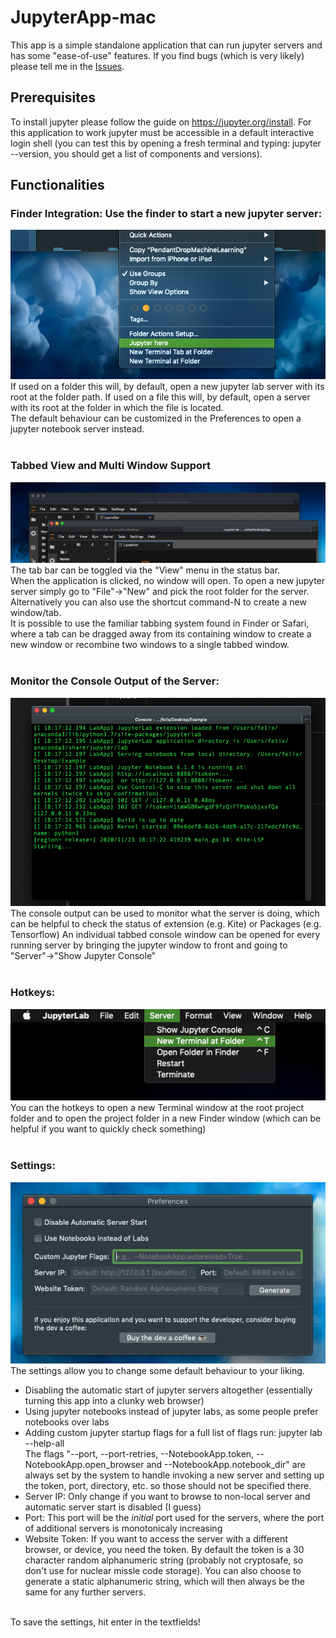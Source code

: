 # JupyterApp-mac
This app is a simple standalone application that can run jupyter servers and has some "ease-of-use" features.
If you find bugs (which is very likely) please tell me in the [Issues](https://github.com/FelixKratz/JupyterApp-mac/issues).

## Prerequisites
To install jupyter please follow the guide on https://jupyter.org/install.
For this application to work jupyter must be accessible in a default interactive login shell 
(you can test this by opening a fresh terminal and typing: jupyter --version, you should get a list of components and versions).

## Functionalities
### Finder Integration: Use the finder to start a new jupyter server: <br>
![Image](Images/FinderIntegration.png) <br>
If used on a folder this will, by default, open a new jupyter lab server with its root at the folder path.
If used on a file this will, by default, open a server with its root at the folder in which the file is located. <br>
The default behaviour can be customized in the Preferences to open a jupyter notebook server instead. <br> <br>

### Tabbed View and Multi Window Support <br>
![Image](Images/TabbedViews.png) <br>
The tab bar can be toggled via the "View" menu in the status bar. <br>
When the application is clicked, no window will open. To open a new jupyter server simply go to "File"->"New" and pick the
root folder for the server. Alternatively you can also use the shortcut command-N to create a new window/tab. <br>
It is possible to use the familiar tabbing system found in Finder or Safari, where a tab can be dragged away from its containing window to
create a new window or recombine two windows to a single tabbed window. <br> <br>

### Monitor the Console Output of the Server: <br>
![Image](Images/ConsoleOutput.png) <br>
The console output can be used to monitor what the server is doing, which can be helpful to check the status of extension (e.g. Kite) or Packages (e.g. Tensorflow) An individual tabbed console window can be opened for every running server by bringing the jupyter window to front and going to "Server"->"Show Jupyter Console" <br> <br>
### Hotkeys: <br>
![Image](Images/hotKeys.png) <br>
You can the hotkeys to open a new Terminal window at the root project folder and to open the project folder in a new Finder window (which can be helpful if you want to quickly check something) <br> <br>
### Settings: <br>
![Image](Images/settingsPane.png) <br>
The settings allow you to change some default behaviour to your liking. <br>
* Disabling the automatic start of jupyter servers altogether (essentially turning this app into a clunky web browser)
* Using jupyter notebooks instead of jupyter labs, as some people prefer notebooks over labs
* Adding custom jupyter startup flags for a full list of flags run: jupyter lab --help-all <br>
 The flags "--port, --port-retries, --NotebookApp.token, --NotebookApp.open_browser and --NotebookApp.notebook_dir" are always set by the system to
 handle invoking a new server and setting up the token, port, directory, etc. so those should not be specified there.
* Server IP: Only change if you want to browse to non-local server and automatic server start is disabled (I guess)
* Port: This port will be the *initial* port used for the servers, where the port of additional servers is monotonicaly increasing
* Website Token: If you want to access the server with a different browser, or device, you need the token. By default the token is a 30 character random alphanumeric string (probably not cryptosafe, so don't use for nuclear missle code storage). You can also choose to generate a static alphanumeric string, which will then always be the same for any further servers. <br> <br>

To save the settings, hit enter in the textfields! <br> <br>

